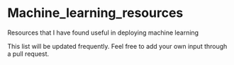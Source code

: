 # Machine_learning_resources
Resources that I have found useful in deploying machine learning

This list will be updated frequently.  Feel free to add your own input through a pull request.
